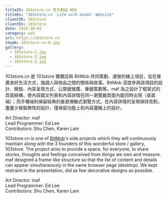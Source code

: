 ```yaml
---
titleZh: 103store.cn 官方網站 WEB
titleEn: "103store.cn 'Life with Goods' Website"
clientZh: 103store
clientEn: 103store
date: 2019-10-01
category: web
url: https://103store.cn
thumb: 103store-cn-0.jpg
gallery:
  - 103store-1.jpg
  - 103store-2.jpg
  - 103store-3.jpg
---
```


103store.cn 是 103store 實體店與 BitMob 共同策劃、運營的線上項目，旨在推廣良好生活方式，強調人與物品之間的關係與故事。BitMob 深度參與該項目的設計、開發、內容呈現方式、公眾號推廣、專題策劃等。maf 為之設計了框架式的頁面結構，使內容圖文列表和內容詳情在同一瀏覽器頁面內能同時出現（桌面端）；而手機端則保留經典的垂直捲軸式瀏覽方式。在內容詳情的呈現保持克制，盡量少做裝飾性的設計，僅保留功能上和內容邏輯上的設計。

Art Director: maf<br/>
Lead Programmer: Ed Lee<br/>
Contributors: Shu Chen, Karen Lam

<!-- lang -->

103store.cn is one of [BitMob](https://www.bitmob.cc/)'s side projects which they will continuously maintain along with the 3 founders of this wonderful store / gallery, 103store. The project aims to provide a space, for everyone, to share stories, thoughts and feelings conceived from things we own and treasure. maf designed a frame-like structure so that the list of content and details can appear simultaneously in the same browser page (desktop). We kept restraint in the presentation, did as few decorative designs as possible.

Art Director: maf<br/>
Lead Programmer: Ed Lee<br/>
Contributors: Shu Chen, Karen Lam
